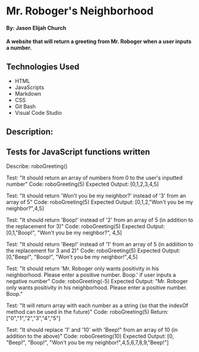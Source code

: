 # Mr. Roboger's Neighborhood

#### By: Jason Elijah Church

#### A website that will return a greeting from Mr. Roboger when a user inputs a number.

## Technologies Used

* HTML
* JavaScripts
* Markdown
* CSS
* Git Bash
* Visual Code Studio

## Description:

## Tests for JavaScript functions written

Describe: roboGreeting()

Test: "It should return an array of numbers from 0 to the user's inputted number"
Code: roboGreeting(5)
Expected Output: [0,1,2,3,4,5]

Test: "It should return 'Won't you be my neighbor?' instead of '3' from an array of 5"
Code: roboGreeting(5)
Expected Output: [0,1,2,"Won't you be my neighbor?",4,5]

Test: "It should return 'Boop!' instead of '2' from an array of 5 (in addition to  the replacement for 3)"
Code: roboGreeting(5)
Expected Output: [0,1,"Boop!", "Won't you be my neighbor?", 4,5]

Test: "It should return 'Beep!' instead of '1' from an array of 5 (in addiition to the replacement for 3 and 2)"
Code: roboGreeting(5)
Expected Output: [0,"Beep!", "Boop!", "Won't you be my neighbor!",4,5]

Test: "It should return 'Mr. Roboger only wants positivity in his neighborhood. Please enter a positive number. Boop.' if user inputs a negative number"
Code: roboGreeting(-5)
Expected Output: "Mr. Roboger only wants positivity in his neighborhood. Please enter a positive number. Boop."

Test: "It will return array with each number as a string (so that the indexOf method can be used in the future)"
Code: roboGreeting(5)
Return: ["0","1","2","3","4","5"]

Test: "It should replace '1' and '10' with 'Beep!" from an array of 10 (in addition to the above)"
Code: roboGreeting(10)
Expected Output: [0, "Beep!", "Boop!", "Won't you be my neighbor!",4,5,6,7,8,9,"Beep!"]

